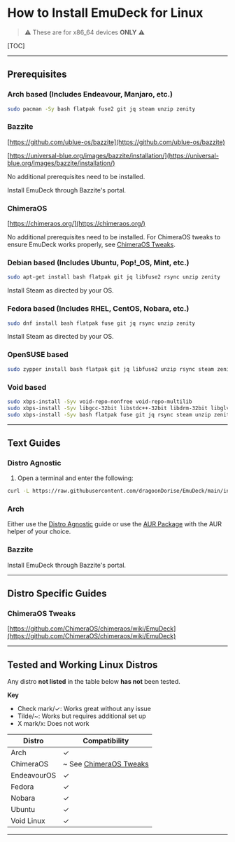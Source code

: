# How to Install EmuDeck for Linux

> ⚠️ These are for x86_64 devices **ONLY** ⚠️

[TOC]

***

## Prerequisites

### Arch based (Includes Endeavour, Manjaro, etc.)

```sh
sudo pacman -Sy bash flatpak fuse2 git jq steam unzip zenity     
```

### Bazzite

[https://github.com/ublue-os/bazzite](https://github.com/ublue-os/bazzite)

[https://universal-blue.org/images/bazzite/installation/](https://universal-blue.org/images/bazzite/installation/)

No additional prerequisites need to be installed.

Install EmuDeck through Bazzite's portal.

### ChimeraOS

[https://chimeraos.org/](https://chimeraos.org/)

No additional prerequisites need to be installed. For ChimeraOS tweaks to ensure EmuDeck works properly, see [ChimeraOS Tweaks](#chimeraos-tweaks).

### Debian based (Includes Ubuntu, Pop!_OS, Mint, etc.)

```sh
sudo apt-get install bash flatpak git jq libfuse2 rsync unzip zenity      
```

Install Steam as directed by your OS.

### Fedora based (Includes RHEL, CentOS, Nobara, etc.)

```sh
sudo dnf install bash flatpak fuse git jq rsync unzip zenity   
```

Install Steam as directed by your OS.

### OpenSUSE based

```sh
sudo zypper install bash flatpak git jq libfuse2 unzip rsync steam zenity
```

### Void based

```sh
sudo xbps-install -Syv void-repo-nonfree void-repo-multilib
sudo xbps-install -Syv libgcc-32bit libstdc++-32bit libdrm-32bit libglvnd-32bit mesa-dri-32bit
sudo xbps-install -Syv bash flatpak fuse git jq rsync steam unzip zenity jq xmlstarlet
```

***

## Text Guides

### Distro Agnostic

1. Open a terminal and enter the following:

```sh
curl -L https://raw.githubusercontent.com/dragoonDorise/EmuDeck/main/install.sh | bash
```

### Arch

Either use the [Distro Agnostic](#distro-agnostic) guide or use the [AUR Package](https://aur.archlinux.org/packages/emudeck) with the AUR helper of your choice.

### Bazzite

Install EmuDeck through Bazzite's portal.

***

## Distro Specific Guides

### ChimeraOS Tweaks

[https://github.com/ChimeraOS/chimeraos/wiki/EmuDeck](https://github.com/ChimeraOS/chimeraos/wiki/EmuDeck)

***

## Tested and Working Linux Distros

Any distro **not listed** in the table below **has not** been tested.

**Key**

- Check mark/✓: Works great without any issue
- Tilde/\~: Works but requires additional set up
- X mark/x: Does not work

| Distro      | Compatibility                                |
| ----------- | -------------------------------------------- |
| Arch        | ✓                                            |
| ChimeraOS   | \~ See [ChimeraOS Tweaks](#chimeraos-tweaks) |
| EndeavourOS | ✓                                            |
| Fedora      | ✓                                            |
| Nobara      | ✓                                            |
| Ubuntu      | ✓                                            |
| Void Linux  | ✓                                            |

***
